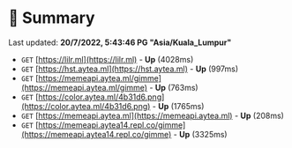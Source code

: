 # 📖 Summary
Last updated: **20/7/2022, 5:43:46 PG "Asia/Kuala_Lumpur"**

- `GET` [https://lilr.ml](https://lilr.ml) - **Up** (4028ms)
- `GET` [https://hst.aytea.ml](https://hst.aytea.ml) - **Up** (997ms)
- `GET` [https://memeapi.aytea.ml/gimme](https://memeapi.aytea.ml/gimme) - **Up** (763ms)
- `GET` [https://color.aytea.ml/4b31d6.png](https://color.aytea.ml/4b31d6.png) - **Up** (1765ms)
- `GET` [https://memeapi.aytea.ml](https://memeapi.aytea.ml) - **Up** (208ms)
- `GET` [https://memeapi.aytea14.repl.co/gimme](https://memeapi.aytea14.repl.co/gimme) - **Up** (3325ms)
